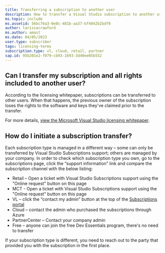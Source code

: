 ```yaml
---
title: Transferring a subscription to another user
description: How to transfer a Visual Studio subscription to another user
ms.topic: include
ms.assetid: 56bc76a3-0e0c-481b-aa37-bf4042b2bdf0
author: larissacrawford
ms.author: amast
ms.date: 04/05/2023
user.type: subscriber
tags: licensing-terms
subscription.type: vl, cloud, retail, partner
sap.id: 95b201e2-f079-cb93-1693-3d40ee05b552
---
```


## Can I transfer my subscription and all rights included to another user?

According to the licensing whitepaper, subscriptions can be transferred to other users. When that happens, the previous owner of the subscription loses the rights to the software and keys they've claimed prior to the transfer.

For more details, [view the Microsoft Visual Studio licensing whitepaper](https://aka.ms/VSLicensingPaper). 

## How do I initiate a subscription transfer?
Each subscription type is managed in a different way – some can only be transferred by Visual Studio Subscriptions support; others are managed by your company. In order to check which subscription type you own, go to the subscriptions page, click the “support information” link and compare the subscription channel with the below listing:

- Retail – Open a ticket with Visual Studio Subscriptions support using the "Online request" button on this page
- MCT - Open a ticket with Visual Studio Subscriptions support using the "Online request" button on this page
- VL – click the “contact my admin” button at the top of the [Subscriptions portal](https://my.visualstudio.com/subscriptions)
- Cloud – contact the admin who purchased the subscriptions through Azure
- PartnerCenter – Contact your company admin
- Free – anyone can join the free Dev Essentials program, there's no need to transfer

If your subscription type is different, you need to reach out to the party that provided you with the subscription in the first place.